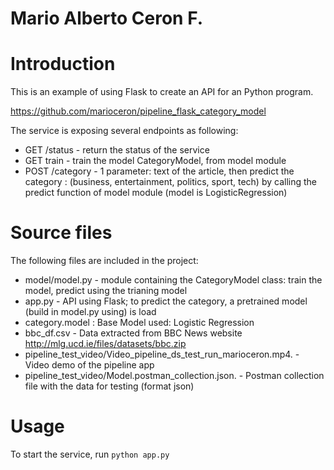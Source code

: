 # Mario Alberto Ceron F.
# Introduction

This is an example of using Flask to create an API for an Python program. 

https://github.com/marioceron/pipeline_flask_category_model

The service is exposing several endpoints as following:

* GET /status - return the status of the service
* GET train - train the model CategoryModel, from model module
* POST /category - 1 parameter: text of the article, then predict the category : (business, entertainment, politics, sport, tech) by calling the predict function of model module (model is LogisticRegression)

# Source files

The following files are included in the project:
* model/model.py - module containing the CategoryModel class: train the model, predict using the trianing model 
* app.py - API using Flask; to predict the category, a pretrained model (build in model.py using) is load
* category.model : Base Model used: Logistic Regression
* bbc_df.csv - Data extracted from BBC News website http://mlg.ucd.ie/files/datasets/bbc.zip
* pipeline_test_video/Video_pipeline_ds_test_run_marioceron.mp4. - Video demo of the pipeline app
* pipeline_test_video/Model.postman_collection.json. - Postman collection file with the data for testing (format json)
# Usage

To start the service, run `python app.py`
